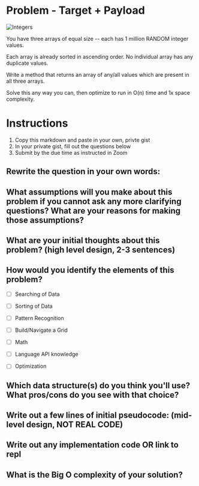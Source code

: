 # Problem - Target + Payload
![Integers](https://media.giphy.com/media/APqEbxBsVlkWSuFpth/giphy.gif)

You have three arrays of equal size -- each has 1 million RANDOM integer values.

Each array is already sorted in ascending order. No individual array has any duplicate values.

Write a method that returns an array of any/all values which are present in all three arrays.

Solve this any way you can, then optimize to run in O(n) time and 1x space complexity.

# Instructions

1. Copy this markdown and paste in your own, privte gist
2. In your private gist, fill out the questions below
4. Submit by the due time as instructed in Zoom


## Rewrite the question in your own words:


## What assumptions will you make about this problem if you cannot ask any more clarifying questions? What are your reasons for making those assumptions?


## What are your initial thoughts about this problem? (high level design, 2-3 sentences)


## How would you identify the elements of this problem?

- [ ] Searching of Data
- [ ] Sorting of Data
- [ ] Pattern Recognition
- [ ] Build/Navigate a Grid
- [ ] Math
- [ ] Language API knowledge
- [ ] Optimization


## Which data structure(s) do you think you'll use? What pros/cons do you see with that choice?


## Write out a few lines of initial pseudocode: (mid-level design, NOT REAL CODE)

## Write out any implementation code OR link to repl

## What is the Big O complexity of your solution?